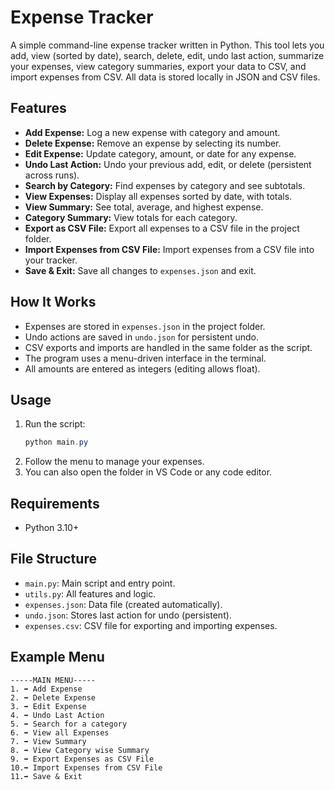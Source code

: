 
# Expense Tracker

A simple command-line expense tracker written in Python. This tool lets you add, view (sorted by date), search, delete, edit, undo last action, summarize your expenses, view category summaries, export your data to CSV, and import expenses from CSV. All data is stored locally in JSON and CSV files.

## Features
- **Add Expense:** Log a new expense with category and amount.
- **Delete Expense:** Remove an expense by selecting its number.
- **Edit Expense:** Update category, amount, or date for any expense.
- **Undo Last Action:** Undo your previous add, edit, or delete (persistent across runs).
- **Search by Category:** Find expenses by category and see subtotals.
- **View Expenses:** Display all expenses sorted by date, with totals.
- **View Summary:** See total, average, and highest expense.
- **Category Summary:** View totals for each category.
- **Export as CSV File:** Export all expenses to a CSV file in the project folder.
- **Import Expenses from CSV File:** Import expenses from a CSV file into your tracker.
- **Save & Exit:** Save all changes to `expenses.json` and exit.


## How It Works
- Expenses are stored in `expenses.json` in the project folder.
- Undo actions are saved in `undo.json` for persistent undo.
- CSV exports and imports are handled in the same folder as the script.
- The program uses a menu-driven interface in the terminal.
- All amounts are entered as integers (editing allows float).

## Usage
1. Run the script:
   ```powershell
   python main.py
   ```
2. Follow the menu to manage your expenses.
3. You can also open the folder in VS Code or any code editor.

## Requirements
- Python 3.10+


## File Structure
- `main.py`: Main script and entry point.
- `utils.py`: All features and logic.
- `expenses.json`: Data file (created automatically).
- `undo.json`: Stores last action for undo (persistent).
- `expenses.csv`: CSV file for exporting and importing expenses.

## Example Menu
```
-----MAIN MENU-----
1. ➡ Add Expense
2. ➡ Delete Expense
3. ➡ Edit Expense
4. ➡ Undo Last Action
5. ➡ Search for a category
6. ➡ View all Expenses
7. ➡ View Summary
8. ➡ View Category wise Summary
9. ➡ Export Expenses as CSV File
10.➡ Import Expenses from CSV File
11.➡ Save & Exit
```
